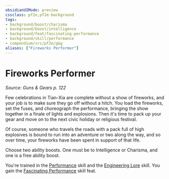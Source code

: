 ```yaml
---
obsidianUIMode: preview
cssclass: pf2e,pf2e-background
tags:
- background/boost/charisma
- background/boost/intelligence
- background/feat/fascinating-performance
- background/skill/performance
- compendium/src/pf2e/g&g
aliases: ["Fireworks Performer"]
---
```

# Fireworks Performer
*Source: Guns & Gears p. 122*  

Few celebrations in Tian-Xia are complete without a show of fireworks, and your job is to make sure they go off without a hitch. You load the fireworks, set the fuses, and choreograph the performance, bringing the show together in a finale of lights and explosions. Then it's time to pack up your gear and move on to the next civic holiday or religious festival.

Of course, someone who travels the roads with a pack full of high explosives is bound to run into an adventure or two along the way, and so over time, your fireworks have been spent in support of that life.

Choose two ability boosts. One must be to Intelligence or Charisma, and one is a free ability boost.

You're trained in the [Performance](../../skills.md#Performance) skill and the [Engineering Lore](../../skills.md#Lore) skill. You gain the [Fascinating Performance](../../feats/fascinating-performance.md) skill feat.